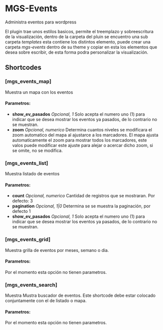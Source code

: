 # MGS-Events
Administra eventos para wordpress

El plugin trae unos estilos basicos, permite el treemplazo y sobreescritura de la visualización, dentro de la carpeta del pluin se encuentro una sub carpeta *templates* esta contiene los distintos elemento, puede crear una carpeta *mgs-events* dentro de su theme y copiar en esta los elementos que desea sobre escribir, de esta forma podra personalizar la visualización.

## Shortcodes

### [mgs_events_map]
Muestra un mapa con los eventos

#### Parametros:
- **show_ev_pasados** *Opcional, 1* Solo acepta el numero uno (1) para indicar que se desea mostrar los eventos ya pasados, de lo contrario no se muestran.
- **zoom** *Opcional, numerico* Determina cuantos niveles se modificara el zoom automatico del mapa al ajustarce a los marcadores. El mapa ajusta automaticamente el zoom para mostrar todos los marcadores, este valos puede modificar este ajuste para alejar o acercar dicho zoom, si se omite, no se modifica.

### [mgs_events_list]
Muestra listado de eventos

#### Parametros:
- **count** *Opcional, numerico* Cantidad de registros que se mostraran. Por defecto: 3
- **pagination** *Opcional, 1|0* Determina se se muestra la paginación, por defecto 1
- **show_ev_pasados** *Opcional, 1* Solo acepta el numero uno (1) para indicar que se desea mostrar los eventos ya pasados, de lo contrario no se muestran.

### [mgs_events_grid]
Muestra grilla de eventos por meses, semano o dia.

#### Parametros:
Por el momento esta opción no tienen parametros.

### [mgs_events_search]
Muestra Mustra buscador de eventos. Este shortcode debe estar colocado conjuntamente con el de listado o mapa.

#### Parametros:
Por el momento esta opción no tienen parametros.
